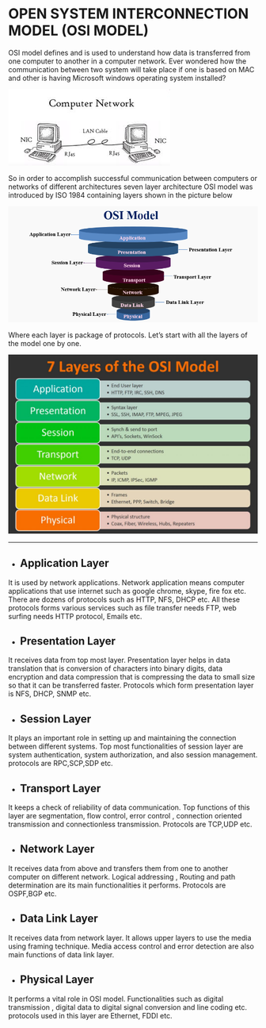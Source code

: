 # OPEN SYSTEM INTERCONNECTION MODEL (OSI MODEL)

OSI model defines and is used to understand how data is transferred from one computer to another in a computer network. Ever wondered how the communication between two system will take place if one is based on MAC and other is having Microsoft windows operating system installed?

![Image](1.jpeg)

So in order to accomplish successful communication between computers or networks of different architectures seven layer architecture OSI model was introduced by ISO 1984 containing layers shown in the picture below

![image](2.png)

Where each layer is package of protocols. Let’s start with all the layers of the model one by one.

![image](3.jpg)

---

* ## Application Layer

It is used by network applications. Network application means computer applications that use internet such as google chrome, skype, fire fox etc. There are dozens of protocols such as HTTP, NFS, DHCP etc. All these protocols forms various services such as file transfer needs FTP, web surfing needs HTTP protocol, Emails etc.

* ## Presentation Layer

It receives data from top most layer. Presentation layer helps in data translation that is conversion of characters into binary digits, data encryption and data compression that is compressing the data to small size so that it can be transferred faster.
Protocols which form presentation layer is NFS, DHCP, SNMP etc.

* ## Session Layer

It plays an important role in setting up and maintaining the connection between different systems. Top most functionalities of session layer are system authentication, system authorization, and also session management. protocols are RPC,SCP,SDP etc.

* ## Transport Layer

It keeps a check of reliability of data communication. Top functions of this layer are segmentation, flow control, error control , connection oriented transmission and connectionless transmission. Protocols are TCP,UDP etc.

* ## Network Layer

It receives data from above and transfers them from one to another computer on different network. Logical addressing , Routing and path determination are its main functionalities it performs. Protocols are OSPF,BGP etc.

* ## Data Link Layer

It receives data from network layer. It allows upper layers to use the media using framing technique. Media access control and error detection are also main functions of data link layer.

* ## Physical Layer

It performs a vital role in OSI model. Functionalities such as digital transmission , digital data to digital signal conversion and line coding etc. protocols used in this layer are Ethernet, FDDI etc.
